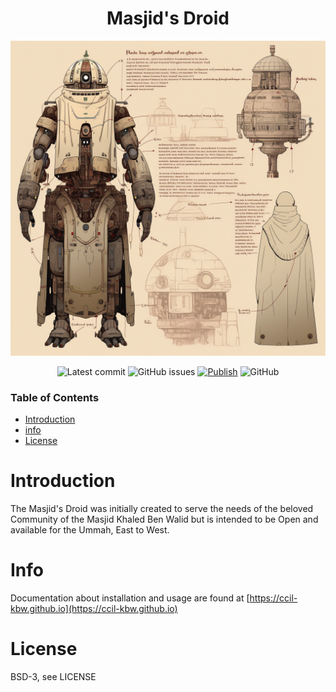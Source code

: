 <div align="center">

# Masjid's Droid

<img src="./assets/img/fares___blueprint.png" width="512" alt="M-Droid Blueprint"/>

![Latest commit](https://img.shields.io/github/last-commit/ccil-kbw/robot/master?style=flat-square)
![GitHub issues](https://img.shields.io/github/issues/ccil-kbw/robot)
[![Publish](https://github.com/ccil-kbw/robot/actions/workflows/publish.yml/badge.svg)](https://github.com/ccil-kbw/robot/actions/workflows/publish.yml)
![GitHub](https://img.shields.io/github/license/ccil-kbw/robot)

</div>

### Table of Contents
- [Introduction](#introduction)
- [info](#info)
- [License](#license)

# Introduction

The Masjid's Droid was initially created to serve the needs of the beloved Community of the Masjid Khaled Ben Walid but is intended to be Open and available for the Ummah, East to West.

# Info

Documentation about installation and usage are found at [https://ccil-kbw.github.io](https://ccil-kbw.github.io)

# License

BSD-3, see LICENSE

